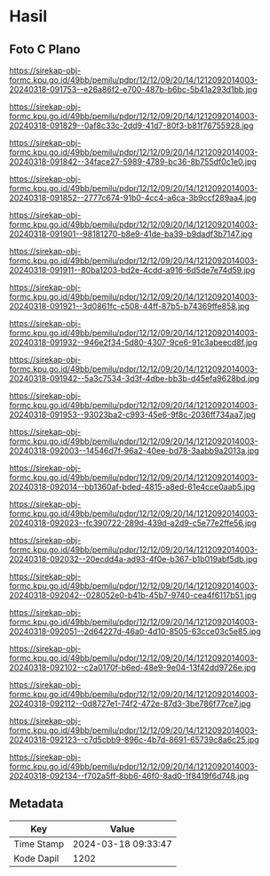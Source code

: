 # Hasil

## Foto C Plano

https://sirekap-obj-formc.kpu.go.id/49bb/pemilu/pdpr/12/12/09/20/14/1212092014003-20240318-091753--e26a86f2-e700-487b-b6bc-5b41a293d1bb.jpg

https://sirekap-obj-formc.kpu.go.id/49bb/pemilu/pdpr/12/12/09/20/14/1212092014003-20240318-091829--0af8c33c-2dd9-41d7-80f3-b81f76755928.jpg

https://sirekap-obj-formc.kpu.go.id/49bb/pemilu/pdpr/12/12/09/20/14/1212092014003-20240318-091842--34face27-5989-4789-bc36-8b755df0c1e0.jpg

https://sirekap-obj-formc.kpu.go.id/49bb/pemilu/pdpr/12/12/09/20/14/1212092014003-20240318-091852--2777c674-91b0-4cc4-a6ca-3b9ccf289aa4.jpg

https://sirekap-obj-formc.kpu.go.id/49bb/pemilu/pdpr/12/12/09/20/14/1212092014003-20240318-091901--98181270-b8e9-41de-ba39-b9dadf3b7147.jpg

https://sirekap-obj-formc.kpu.go.id/49bb/pemilu/pdpr/12/12/09/20/14/1212092014003-20240318-091911--80ba1203-bd2e-4cdd-a916-6d5de7e74d59.jpg

https://sirekap-obj-formc.kpu.go.id/49bb/pemilu/pdpr/12/12/09/20/14/1212092014003-20240318-091921--3d0861fc-c508-44ff-87b5-b74369ffe858.jpg

https://sirekap-obj-formc.kpu.go.id/49bb/pemilu/pdpr/12/12/09/20/14/1212092014003-20240318-091932--946e2f34-5d80-4307-9ce6-91c3abeecd8f.jpg

https://sirekap-obj-formc.kpu.go.id/49bb/pemilu/pdpr/12/12/09/20/14/1212092014003-20240318-091942--5a3c7534-3d3f-4dbe-bb3b-d45efa9628bd.jpg

https://sirekap-obj-formc.kpu.go.id/49bb/pemilu/pdpr/12/12/09/20/14/1212092014003-20240318-091953--93023ba2-c993-45e6-9f8c-2036ff734aa7.jpg

https://sirekap-obj-formc.kpu.go.id/49bb/pemilu/pdpr/12/12/09/20/14/1212092014003-20240318-092003--14546d7f-96a2-40ee-bd78-3aabb9a2013a.jpg

https://sirekap-obj-formc.kpu.go.id/49bb/pemilu/pdpr/12/12/09/20/14/1212092014003-20240318-092014--bb1360af-bded-4815-a8ed-61e4cce0aab5.jpg

https://sirekap-obj-formc.kpu.go.id/49bb/pemilu/pdpr/12/12/09/20/14/1212092014003-20240318-092023--fc390722-289d-439d-a2d9-c5e77e2ffe56.jpg

https://sirekap-obj-formc.kpu.go.id/49bb/pemilu/pdpr/12/12/09/20/14/1212092014003-20240318-092032--20ecdd4a-ad93-4f0e-b367-b1b019abf5db.jpg

https://sirekap-obj-formc.kpu.go.id/49bb/pemilu/pdpr/12/12/09/20/14/1212092014003-20240318-092042--028052e0-b41b-45b7-9740-cea4f6117b51.jpg

https://sirekap-obj-formc.kpu.go.id/49bb/pemilu/pdpr/12/12/09/20/14/1212092014003-20240318-092051--2d64227d-46a0-4d10-8505-63cce03c5e85.jpg

https://sirekap-obj-formc.kpu.go.id/49bb/pemilu/pdpr/12/12/09/20/14/1212092014003-20240318-092102--c2a0170f-b6ed-48e9-9e04-13f42dd9726e.jpg

https://sirekap-obj-formc.kpu.go.id/49bb/pemilu/pdpr/12/12/09/20/14/1212092014003-20240318-092112--0d8727e1-74f2-472e-87d3-3be786f77ce7.jpg

https://sirekap-obj-formc.kpu.go.id/49bb/pemilu/pdpr/12/12/09/20/14/1212092014003-20240318-092123--c7d5cbb9-896c-4b7d-8691-65739c8a6c25.jpg

https://sirekap-obj-formc.kpu.go.id/49bb/pemilu/pdpr/12/12/09/20/14/1212092014003-20240318-092134--f702a5ff-8bb6-46f0-8ad0-1f8419f6d748.jpg


## Metadata

| Key        | Value               |
| ---------- | ------------------- |
| Time Stamp | 2024-03-18 09:33:47 |
| Kode Dapil | 1202                |



